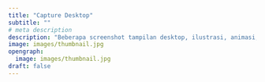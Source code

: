 ```yaml
---
title: "Capture Desktop"
subtitle: ""
# meta description
description: "Beberapa screenshot tampilan desktop, ilustrasi, animasi, editing video, mesin game, perkantoran, dan produktifitas dasar."
image: images/thumbnail.jpg
opengraph:
  image: images/thumbnail.jpg
draft: false
---
```

